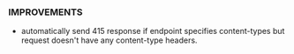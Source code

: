 ### IMPROVEMENTS
- automatically send 415 response if endpoint specifies content-types but request doesn't have any content-type headers. 